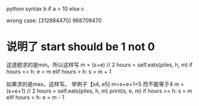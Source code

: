 python syntax b if a > 10 else c

wrong case:
[312884470]
968709470
# 说明了 start should be 1 not 0


这道题求的是min。所以这样写
    m = (s+e) // 2
    hours = self.eats(piles, h, m)
    if hours <= h:
        e = m
    elif hours > h:
        s = m + 1

如果求的是max。这样写。 举例子【s4, e5] m=s+e+1=5 而不能等于4
    m = (s+e+1) // 2
    hours = self.eats(piles, h, m)
    print(s, e, m)
    if hours >= h:
        s = m
    elif hours < h:
        e = m - 1